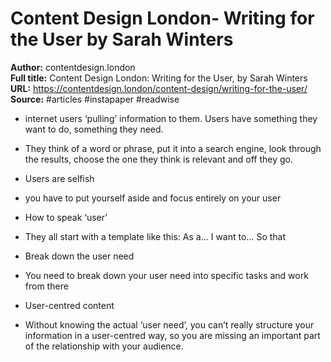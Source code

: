 # Content Design London- Writing for the User  by Sarah Winters

**Author:** contentdesign.london  
**Full title:** Content Design London: Writing for the User, by Sarah Winters  
**URL:** https://contentdesign.london/content-design/writing-for-the-user/  
**Source:** #articles #instapaper #readwise

- internet users ‘pulling’ information to them. Users have something they want to do, something they need. 
   
- They think of a word or phrase, put it into a search engine, look through the results, choose the one they think is relevant and off they go. 
   
- Users are selfish 
   
- you have to put yourself aside and focus entirely on your user 
   
- How to speak ‘user’ 
   
- They all start with a template like this:
  As a…
  I want to…
  So that 
   
- Break down the user need 
   
- You need to break down your user need into specific tasks and work from there 
   
- User-centred content 
   
- Without knowing the actual ‘user need’, you can’t really structure your information in a user-centred way, so you are missing an important part of the relationship with your audience. 
   
